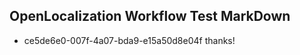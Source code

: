 ## OpenLocalization Workflow Test MarkDown

* ce5de6e0-007f-4a07-bda9-e15a50d8e04f 
thanks!



<!--HONumber=Jan16_HO4-->
